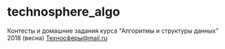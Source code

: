 # technosphere_algo
Контесты и домашние задания курса "Алгоритмы и структуры данных" 2018 (весна) Техносферы@mail.ru
